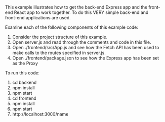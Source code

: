 This example illustrates how to get the back-end Express app and the front-end React app to work together. To do this
VERY simple back-end and front-end applications are used. 

Examine each of the following components of this example code:
1. Consider the project structure of this example. 
2. Open server.js and read through the comments and code in this file. 
3. Open ./frontend/src/App.js and see how the Fetch API has been used to make calls to the routes specified in server.js.
4. Open ./frontend/package.json to see how the Express app has been set as the Proxy

To run this code:
1. cd backend
2. npm install
3. npm start
4. cd frontend
5. npm install
6. npm start
7. http://localhost:3000/name   